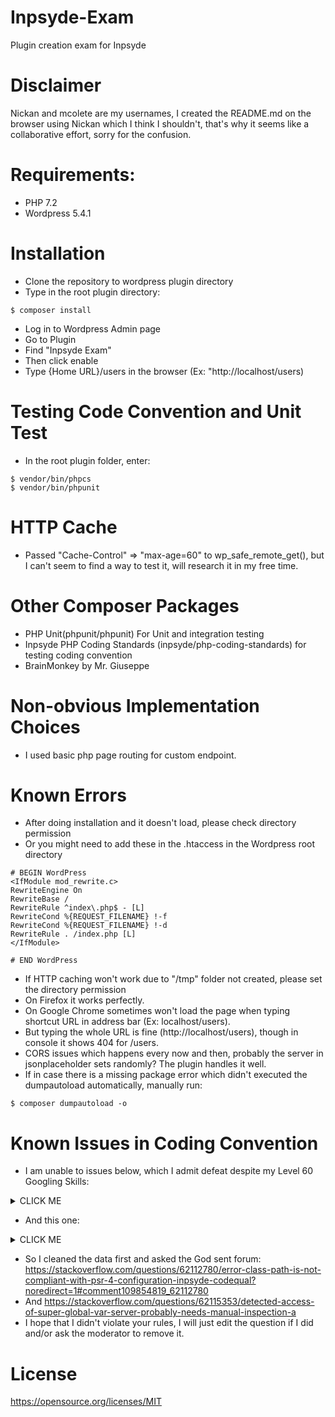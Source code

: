 # Inpsyde-Exam
Plugin creation exam for Inpsyde

# Disclaimer
Nickan and mcolete are my usernames, I created the README.md on the browser using Nickan which I think I shouldn't, that's why it seems like a collaborative effort, sorry for the confusion.

# Requirements:
- PHP 7.2
- Wordpress 5.4.1

# Installation
- Clone the repository to wordpress plugin directory
- Type in the root plugin directory:
```
$ composer install
```
- Log in to Wordpress Admin page
- Go to Plugin
- Find "Inpsyde Exam"
- Then click enable
- Type {Home URL}/users in the browser (Ex: "http://localhost/users)


# Testing Code Convention and Unit Test
- In the root plugin folder, enter:
```
$ vendor/bin/phpcs
$ vendor/bin/phpunit
```

# HTTP Cache
- Passed "Cache-Control" => "max-age=60" to wp_safe_remote_get(), but I can't seem to find a way to test it, will research it in my free time.

# Other Composer Packages
- PHP Unit(phpunit/phpunit) For Unit and integration testing
- Inpsyde PHP Coding Standards (inpsyde/php-coding-standards) for testing coding convention
- BrainMonkey by Mr. Giuseppe

# Non-obvious Implementation Choices
- I used basic php page routing for custom endpoint.

# Known Errors
- After doing installation and it doesn't load, please check directory permission
- Or you might need to add these in the .htaccess in the Wordpress root directory
```
# BEGIN WordPress
<IfModule mod_rewrite.c>
RewriteEngine On
RewriteBase /
RewriteRule ^index\.php$ - [L]
RewriteCond %{REQUEST_FILENAME} !-f
RewriteCond %{REQUEST_FILENAME} !-d
RewriteRule . /index.php [L]
</IfModule>

# END WordPress
```
- If HTTP caching won't work due to "/tmp" folder not created, please set the directory permission 
- On Firefox it works perfectly.
- On Google Chrome sometimes won't load the page when typing shortcut URL in address bar (Ex: localhost/users).
- But typing the whole URL is fine (http://localhost/users), though in console it shows 404 for /users.
- CORS issues which happens every now and then, probably the server in jsonplaceholder sets randomly? The plugin handles it well.
- If in case there is a missing package error which didn't executed the dumpautoload automatically, manually run:
```
$ composer dumpautoload -o
```

# Known Issues in Coding Convention


- I am unable to issues below, which I admit defeat despite my Level 60 Googling Skills:
<details><summary>CLICK ME</summary>

```
 16 | ERROR | Class 'Inpsyde\Model\Users', located at
    |       | '/home/src/wordpress/wp-content/plugins/inpsyde-exam/src/model/Users.php', is not
    |       | compliant with PSR-4 configuration. (Inpsyde.CodeQuality.Psr4.InvalidPSR4)
```

</details>

- And this one:

<details><summary>CLICK ME</summary>

````
 18 | ERROR   | Class 'Inpsyde\Inpsyde', located at
    |         | '/home/src/wordpress/wp-content/plugins/inpsyde-exam/src/Inpsyde.php', is not
    |         | compliant with PSR-4 configuration. (Inpsyde.CodeQuality.Psr4.InvalidPSR4)
 29 | WARNING | Detected access of super global var $_SERVER, probably needs manual inspection.
    |         | (WordPress.VIP.SuperGlobalInputUsage.AccessDetected)
 30 | WARNING | Detected access of super global var $_SERVER, probably needs manual inspection.
    |         | (WordPress.VIP.SuperGlobalInputUsage.AccessDetected)
 30 | ERROR   | Missing wp_unslash() before sanitization. (WordPress.VIP.ValidatedSanitizedInput.MissingUnslash)
````
</details>

- So I cleaned the data first and asked the God sent forum: https://stackoverflow.com/questions/62112780/error-class-path-is-not-compliant-with-psr-4-configuration-inpsyde-codequal?noredirect=1#comment109854819_62112780
- And https://stackoverflow.com/questions/62115353/detected-access-of-super-global-var-server-probably-needs-manual-inspection-a
- I hope that I didn't violate your rules, I will just edit the question if I did and/or ask the moderator to remove it.


# License

https://opensource.org/licenses/MIT

